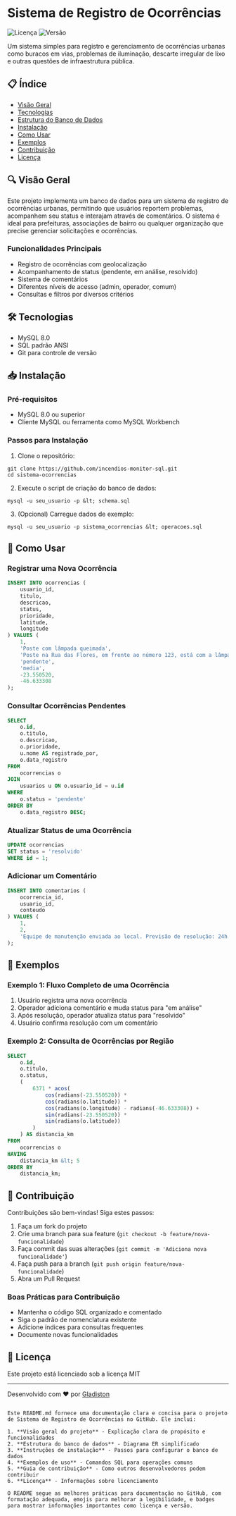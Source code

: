 # Sistema de Registro de Ocorrências

![Licença](https://img.shields.io/badge/license-MIT-blue.svg)
![Versão](https://img.shields.io/badge/version-1.0.0-green.svg)

Um sistema simples para registro e gerenciamento de ocorrências urbanas como buracos em vias, problemas de iluminação, descarte irregular de lixo e outras questões de infraestrutura pública.

## 📋 Índice

- [Visão Geral](#visão-geral)
- [Tecnologias](#tecnologias)
- [Estrutura do Banco de Dados](#estrutura-do-banco-de-dados)
- [Instalação](#instalação)
- [Como Usar](#como-usar)
- [Exemplos](#exemplos)
- [Contribuição](#contribuição)
- [Licença](#licença)

## 🔍 Visão Geral

Este projeto implementa um banco de dados para um sistema de registro de ocorrências urbanas, permitindo que usuários reportem problemas, acompanhem seu status e interajam através de comentários. O sistema é ideal para prefeituras, associações de bairro ou qualquer organização que precise gerenciar solicitações e ocorrências.

### Funcionalidades Principais

- Registro de ocorrências com geolocalização
- Acompanhamento de status (pendente, em análise, resolvido)
- Sistema de comentários
- Diferentes níveis de acesso (admin, operador, comum)
- Consultas e filtros por diversos critérios

## 🛠️ Tecnologias

- MySQL 8.0
- SQL padrão ANSI
- Git para controle de versão

## 📥 Instalação

### Pré-requisitos

- MySQL 8.0 ou superior
- Cliente MySQL ou ferramenta como MySQL Workbench


### Passos para Instalação

1. Clone o repositório:

```shellscript
git clone https://github.com/incendios-monitor-sql.git
cd sistema-ocorrencias
```


2. Execute o script de criação do banco de dados:

```shellscript
mysql -u seu_usuario -p &lt; schema.sql
```


3. (Opcional) Carregue dados de exemplo:

```shellscript
mysql -u seu_usuario -p sistema_ocorrencias &lt; operacoes.sql
```




## 🚀 Como Usar

### Registrar uma Nova Ocorrência

```sql
INSERT INTO ocorrencias (
    usuario_id, 
    titulo, 
    descricao, 
    status, 
    prioridade, 
    latitude, 
    longitude
) VALUES (
    1, 
    'Poste com lâmpada queimada', 
    'Poste na Rua das Flores, em frente ao número 123, está com a lâmpada queimada há 3 dias', 
    'pendente', 
    'media', 
    -23.550520, 
    -46.633308
);
```

### Consultar Ocorrências Pendentes

```sql
SELECT 
    o.id, 
    o.titulo, 
    o.descricao, 
    o.prioridade,
    u.nome AS registrado_por,
    o.data_registro
FROM 
    ocorrencias o
JOIN 
    usuarios u ON o.usuario_id = u.id
WHERE 
    o.status = 'pendente'
ORDER BY 
    o.data_registro DESC;
```

### Atualizar Status de uma Ocorrência

```sql
UPDATE ocorrencias 
SET status = 'resolvido' 
WHERE id = 1;
```

### Adicionar um Comentário

```sql
INSERT INTO comentarios (
    ocorrencia_id,
    usuario_id,
    conteudo
) VALUES (
    1,
    2,
    'Equipe de manutenção enviada ao local. Previsão de resolução: 24h.'
);
```

## 📝 Exemplos

### Exemplo 1: Fluxo Completo de uma Ocorrência

1. Usuário registra uma nova ocorrência
2. Operador adiciona comentário e muda status para "em análise"
3. Após resolução, operador atualiza status para "resolvido"
4. Usuário confirma resolução com um comentário


### Exemplo 2: Consulta de Ocorrências por Região

```sql
SELECT 
    o.id, 
    o.titulo, 
    o.status,
    (
        6371 * acos(
            cos(radians(-23.550520)) * 
            cos(radians(o.latitude)) * 
            cos(radians(o.longitude) - radians(-46.633308)) + 
            sin(radians(-23.550520)) * 
            sin(radians(o.latitude))
        )
    ) AS distancia_km
FROM 
    ocorrencias o
HAVING 
    distancia_km &lt; 5
ORDER BY 
    distancia_km;
```

## 👥 Contribuição

Contribuições são bem-vindas! Siga estes passos:

1. Faça um fork do projeto
2. Crie uma branch para sua feature (`git checkout -b feature/nova-funcionalidade`)
3. Faça commit das suas alterações (`git commit -m 'Adiciona nova funcionalidade'`)
4. Faça push para a branch (`git push origin feature/nova-funcionalidade`)
5. Abra um Pull Request


### Boas Práticas para Contribuição

- Mantenha o código SQL organizado e comentado
- Siga o padrão de nomenclatura existente
- Adicione índices para consultas frequentes
- Documente novas funcionalidades


## 📄 Licença

Este projeto está licenciado sob a licença MIT

---

Desenvolvido com ❤️ por [Gladiston](https://github.com/GladistonXD)

```plaintext

Este README.md fornece uma documentação clara e concisa para o projeto de Sistema de Registro de Ocorrências no GitHub. Ele inclui:

1. **Visão geral do projeto** - Explicação clara do propósito e funcionalidades
2. **Estrutura do banco de dados** - Diagrama ER simplificado
3. **Instruções de instalação** - Passos para configurar o banco de dados
4. **Exemplos de uso** - Comandos SQL para operações comuns
5. **Guia de contribuição** - Como outros desenvolvedores podem contribuir
6. **Licença** - Informações sobre licenciamento

O README segue as melhores práticas para documentação no GitHub, com formatação adequada, emojis para melhorar a legibilidade, e badges para mostrar informações importantes como licença e versão.

```


